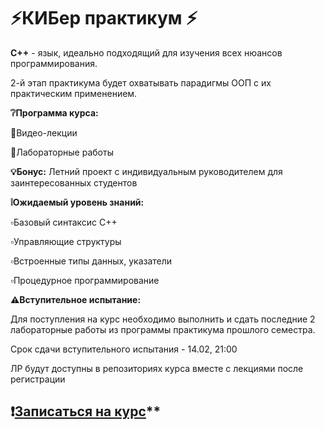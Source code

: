 # ⚡️КИБер практикум ⚡️

**С++** - язык, идеально подходящий для изучения всех нюансов программирования.

2-й этап практикума будет охватывать парадигмы ООП с их практическим применением.

**❔Программа курса:**

🔹Видео-лекции 

🔹Лабораторные работы 

**💡Бонус:**
Летний проект с индивидуальным руководителем для заинтересованных студентов 

**❕Ожидаемый уровень знаний:**

▫️Базовый синтаксис С++

▫️Управляющие структуры 

▫️Встроенные типы данных, указатели

▫️Процедурное программирование 

**⚠️Вступительное испытание:**

Для поступления на курс необходимо выполнить и сдать последние 2 лабораторные работы из программы практикума прошлого семестра.

Срок сдачи вступительного испытания - 14.02, 21:00

ЛР будут доступны в репозиториях курса вместе с лекциями после регистрации

## ❗️[Записаться на курс](https://forms.gle/79Lm6HexJYHS3iTXA)**

